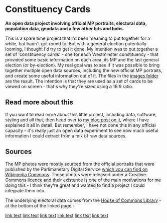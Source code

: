 # Constituency Cards

**An open data project involving official MP portraits, electoral data, population data, geodata and a few other bits and bobs.**

This is a spare time project that I'd been meaning to put together for a while, but hadn't got round to. But with a general election potentially looming, I thought I'd try to get it done. My intention was to put together a set of 'constituency cards' - one for each Westminster constituency - that provided some basic information on each area, its MP and the last general election (or by-election). My real goal was to see if it was possible to bring together multiple open data sources, including the new official MP portraits, and create some useful information out of it. The files in the [images folder](https://github.com/alasdairrae/wpc/tree/master/images) are the result. The intention is that they are used as a set of cards to be viewed on screen - that's why they're sized using a 16:9 ratio. 

## Read more about this 
If you want to read more about this little project, including data, software, styling and all that, then head over to [my blog post on it](https://github.com/alasdairrae/wpc/tree/master/images), where I have explained it all in detail. But remember, I have not done this in any official capacity - it's really just an open data experiment to see how much useful information I could extract from a mix of raw data sources.

## Sources
The MP photos were mostly sourced from the official portraits that were published by the Parlimanetary Digital Service [which you can find on Wikimedia Commons](https://commons.wikimedia.org/wiki/Category:Official_United_Kingdom_Parliamentary_photographs_2017). These photos were released under a Creative Commons licence and their existence is one of the main motivations for me doing this - I think they're great and wanted to find a project I could integrate them into.

The underlying electoral data comes from the [House of Commons Library](https://researchbriefings.parliament.uk/ResearchBriefing/Summary/CBP-7979) - at the bottom of the linked page - 



[link text](https://link-text)
[link text](https://link-text)
[link text](https://link-text)
[link text](https://link-text)
[link text](https://link-text)
[link text](https://link-text)
